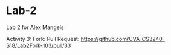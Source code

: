 # Lab-2
Lab 2 for Alex Mangels


Activity 3: 
Fork: 
Pull Request: https://github.com/UVA-CS3240-S18/Lab2Fork-103/pull/33
